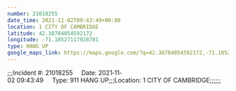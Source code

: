 ```yaml
---
number: 21018255
date_time: 2021-11-02T09:43:49+00:00
location: 1 CITY OF CAMBRIDGE
latitude: 42.38784054592172
longitude: -71.18527117928781
type: HANG UP
google_maps_link: https://maps.google.com/?q=42.38784054592172,-71.18527117928781
---
```


;;;Incident #: 21018255     Date: 2021‐11‐02 09:43:49     Type: 911 HANG UP;;;Location: 1 CITY OF CAMBRIDGE;;;;;;

